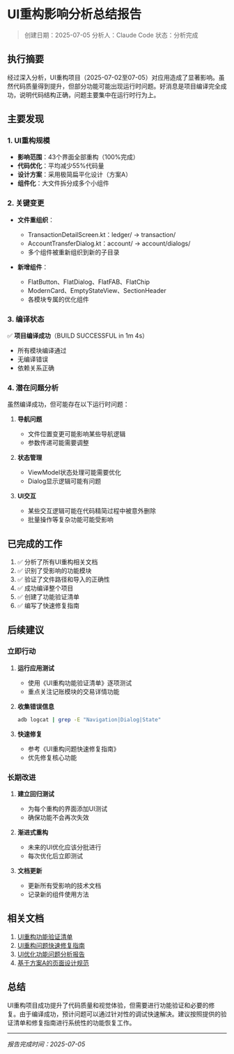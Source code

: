 # UI重构影响分析总结报告

> 创建日期：2025-07-05
> 分析人：Claude Code
> 状态：分析完成

## 执行摘要

经过深入分析，UI重构项目（2025-07-02至07-05）对应用造成了显著影响。虽然代码质量得到提升，但部分功能可能出现运行时问题。好消息是项目编译完全成功，说明代码结构正确，问题主要集中在运行时行为上。

## 主要发现

### 1. UI重构规模
- **影响范围**：43个界面全部重构（100%完成）
- **代码优化**：平均减少55%代码量
- **设计方案**：采用极简扁平化设计（方案A）
- **组件化**：大文件拆分成多个小组件

### 2. 关键变更
- **文件重组织**：
  - TransactionDetailScreen.kt：ledger/ → transaction/
  - AccountTransferDialog.kt：account/ → account/dialogs/
  - 多个组件被重新组织到新的子目录

- **新增组件**：
  - FlatButton、FlatDialog、FlatFAB、FlatChip
  - ModernCard、EmptyStateView、SectionHeader
  - 各模块专属的优化组件

### 3. 编译状态
✅ **项目编译成功**（BUILD SUCCESSFUL in 1m 4s）
- 所有模块编译通过
- 无编译错误
- 依赖关系正确

### 4. 潜在问题分析

虽然编译成功，但可能存在以下运行时问题：

1. **导航问题**
   - 文件位置变更可能影响某些导航逻辑
   - 参数传递可能需要调整

2. **状态管理**
   - ViewModel状态处理可能需要优化
   - Dialog显示逻辑可能有问题

3. **UI交互**
   - 某些交互逻辑可能在代码精简过程中被意外删除
   - 批量操作等复杂功能可能受影响

## 已完成的工作

1. ✅ 分析了所有UI重构相关文档
2. ✅ 识别了受影响的功能模块
3. ✅ 验证了文件路径和导入的正确性
4. ✅ 成功编译整个项目
5. ✅ 创建了功能验证清单
6. ✅ 编写了快速修复指南

## 后续建议

### 立即行动
1. **运行应用测试**
   - 使用《UI重构功能验证清单》逐项测试
   - 重点关注记账模块的交易详情功能

2. **收集错误信息**
   ```bash
   adb logcat | grep -E "Navigation|Dialog|State"
   ```

3. **快速修复**
   - 参考《UI重构问题快速修复指南》
   - 优先修复核心功能

### 长期改进
1. **建立回归测试**
   - 为每个重构的界面添加UI测试
   - 确保功能不会再次失效

2. **渐进式重构**
   - 未来的UI优化应该分批进行
   - 每次优化后立即测试

3. **文档更新**
   - 更新所有受影响的技术文档
   - 记录新的组件使用方法

## 相关文档

1. [UI重构功能验证清单](./20250705-UI重构功能验证清单.md)
2. [UI重构问题快速修复指南](./20250705-UI重构问题快速修复指南.md)
3. [UI优化功能问题分析报告](./20250705-UI优化功能问题分析报告.md)
4. [基于方案A的页面设计规范](./UI设计/20250702-基于方案A的页面设计规范.md)

## 总结

UI重构项目成功提升了代码质量和视觉体验，但需要进行功能验证和必要的修复。由于编译成功，预计问题可以通过针对性的调试快速解决。建议按照提供的验证清单和修复指南进行系统性的功能恢复工作。

---
*报告完成时间：2025-07-05*